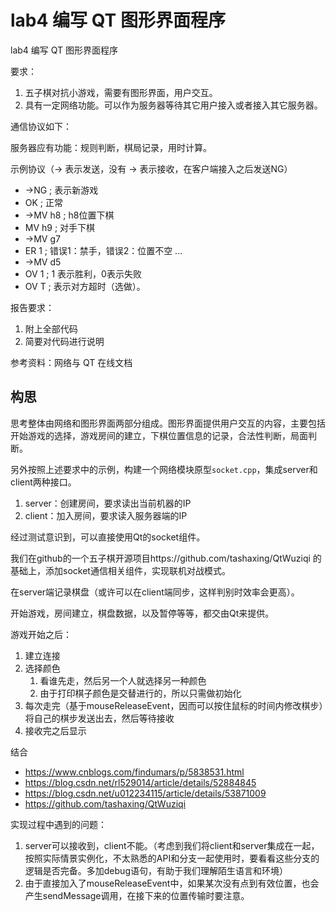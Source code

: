 # lab4 编写 QT 图形界面程序

lab4 编写 QT 图形界面程序

要求：
1. 五子棋对抗小游戏，需要有图形界面，用户交互。
2. 具有一定网络功能。可以作为服务器等待其它用户接入或者接入其它服务器。

通信协议如下：

服务器应有功能：规则判断，棋局记录，用时计算。

示例协议（-> 表示发送，没有 -> 表示接收，在客户端接入之后发送NG）

- ->NG    ; 表示新游戏
- OK      ; 正常
- ->MV h8 ; h8位置下棋
- MV h9   ; 对手下棋
- ->MV g7
- ER 1    ; 错误1：禁手，错误2：位置不空 ...
- ->MV d5
- OV 1    ; 1 表示胜利，0表示失败
- OV T    ; 表示对方超时（选做）。

报告要求：
1. 附上全部代码
2. 简要对代码进行说明

参考资料：网络与 QT 在线文档


## 构思

思考整体由网络和图形界面两部分组成。图形界面提供用户交互的内容，主要包括开始游戏的选择，游戏房间的建立，下棋位置信息的记录，合法性判断，局面判断。

另外按照上述要求中的示例，构建一个网络模块原型`socket.cpp`，集成server和client两种接口。
1. server：创建房间，要求读出当前机器的IP
2. client：加入房间，要求读入服务器端的IP

经过测试意识到，可以直接使用Qt的socket组件。

我们在github的一个五子棋开源项目https://github.com/tashaxing/QtWuziqi 的基础上，添加socket通信相关组件，实现联机对战模式。

在server端记录棋盘（或许可以在client端同步，这样判别时效率会更高）。

开始游戏，房间建立，棋盘数据，以及暂停等等，都交由Qt来提供。

游戏开始之后：
1. 建立连接
2. 选择颜色
   1. 看谁先走，然后另一个人就选择另一种颜色
   2. 由于打印棋子颜色是交替进行的，所以只需做初始化
3. 每次走完（基于mouseReleaseEvent，因而可以按住鼠标的时间内修改棋步）将自己的棋步发送出去，然后等待接收
4. 接收完之后显示


结合
- https://www.cnblogs.com/findumars/p/5838531.html
- https://blog.csdn.net/rl529014/article/details/52884845
- https://blog.csdn.net/u012234115/article/details/53871009
- https://github.com/tashaxing/QtWuziqi

实现过程中遇到的问题：
1. server可以接收到，client不能。（考虑到我们将client和server集成在一起，按照实际情景实例化，不太熟悉的API和分支一起使用时，要看看这些分支的逻辑是否完备。多加debug语句，有助于我们理解陌生语言和环境）
2. 由于直接加入了mouseReleaseEvent中，如果某次没有点到有效位置，也会产生sendMessage调用，在接下来的位置传输时要注意。